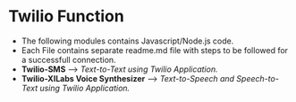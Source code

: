 # Twilio Function

- The following modules contains Javascript/Node.js code.
- Each File contains separate readme.md file with steps to be followed for a successfull connection.
- **Twilio-SMS** --> *Text-to-Text using Twilio Application.*
- **Twilio-XILabs Voice Synthesizer** --> *Text-to-Speech and Speech-to-Text using Twilio Application.*